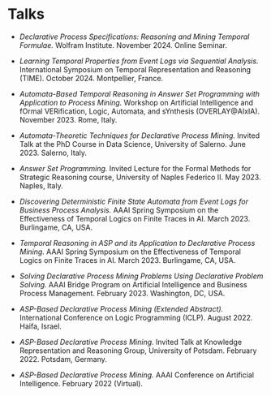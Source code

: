 # Talks

- _Declarative Process Specifications: Reasoning and Mining Temporal Formulae._ Wolfram Institute. November 2024. Online Seminar.

- _Learning Temporal Properties from Event Logs via Sequential Analysis._ International Symposium on Temporal Representation and Reasoning (TIME). October 2024. Montpellier, France.

- _Automata-Based Temporal Reasoning in Answer Set Programming with Application to Process Mining._ Workshop on Artificial Intelligence and fOrmal VERification, Logic, Automata, and sYnthesis (OVERLAY@AIxIA). November 2023. Rome, Italy.

- _Automata-Theoretic Techniques for Declarative Process Mining._ Invited Talk at the PhD Course in Data Science, University of Salerno. June 2023. Salerno, Italy.

- _Answer Set Programming._ Invited Lecture for the Formal Methods for Strategic Reasoning course, University of Naples Federico II. May 2023. Naples, Italy.

- _Discovering Deterministic Finite State Automata from Event Logs for Business Process Analysis._ AAAI Spring Symposium on the Effectiveness of Temporal Logics on Finite Traces in AI. March 2023. Burlingame, CA, USA.

- _Temporal Reasoning in ASP and its Application to Declarative Process Mining._ AAAI Spring Symposium on the Effectiveness of Temporal Logics on Finite Traces in AI. March 2023. Burlingame, CA, USA.

- _Solving Declarative Process Mining Problems Using Declarative Problem Solving._ AAAI Bridge Program on Artificial Intelligence and Business Process Management. February 2023. Washington, DC, USA.

- _ASP-Based Declarative Process Mining (Extended Abstract)._ International Conference on Logic Programming (ICLP). August 2022. Haifa, Israel.

- _ASP-Based Declarative Process Mining._ Invited Talk at Knowledge Representation and Reasoning Group, University of Potsdam. February 2022. Potsdam, Germany.

- _ASP-Based Declarative Process Mining._ AAAI Conference on Artificial Intelligence. February 2022 (Virtual).